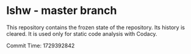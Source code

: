 # lshw - master branch

This repository contains the frozen state of the repository.
Its history is cleared. It is used only for static code
analysis with Codacy.

Commit Time: 1729392842